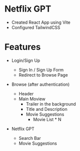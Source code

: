 # Netflix GPT

  - Created React App using Vite
  - Configured TailwindCSS


# Features
  - Login/Sign Up
    - Sign In / Sign Up Form
    - Redirect to Browse Page

  - Browse (after authentication)
    - Header
    - Main Moview
      - Trailer in the background
      - Title and Description
      - Movie Suggestions
        - Movie List * N
  
  - Netflix GPT
    - Search Bar
    - Movie Suggestions
